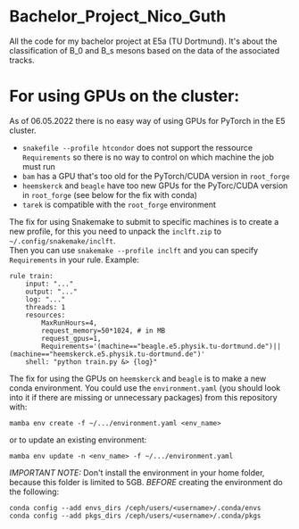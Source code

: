 # Bachelor_Project_Nico_Guth

All the code for my bachelor project at E5a (TU Dortmund). It's about the classification of B_0 and B_s mesons based on the data of the associated tracks.



# For using GPUs on the cluster:

As of 06.05.2022 there is no easy way of using GPUs for PyTorch in the E5 cluster.  
- `snakefile --profile htcondor` does not support the ressource `Requirements` so there is no way to control on which machine the job must run  
- `bam` has a GPU that's too old for the PyTorch/CUDA version in `root_forge`  
- `heemskerck` and `beagle` have too new GPUs for the PyTorc/CUDA version in `root_forge` (see below for the fix with conda) 
- `tarek` is compatible with the `root_forge` environment  

The fix for using Snakemake to submit to specific machines is to create a new profile, for this you need to unpack the `inclft.zip` to `~/.config/snakemake/inclft`.  
Then you can use `snakemake --profile inclft` and you can specify `Requirements` in your rule. Example:   
```
rule train:
    input: "..."
    output: "..."
    log: "..."
    threads: 1
    resources:
        MaxRunHours=4,
        request_memory=50*1024, # in MB
        request_gpus=1,
        Requirements='(machine=="beagle.e5.physik.tu-dortmund.de")||(machine=="heemskerck.e5.physik.tu-dortmund.de")'
    shell: "python train.py &> {log}"
```

The fix for using the GPUs on `heemskerck` and `beagle` is to make a new conda environment.
You could use the `environment.yaml` (you should look into it if there are missing or unnecessary packages) from this repository with:  
```
mamba env create -f ~/.../environment.yaml <env_name>
```  
or to update an existing environment:  
```
mamba env update -n <env_name> -f ~/.../environment.yaml
```  
*IMPORTANT NOTE:* Don't install the environment in your home folder, because this folder is limited to 5GB.
*BEFORE* creating the environment do the following:  
```
conda config --add envs_dirs /ceph/users/<username>/.conda/envs
conda config --add pkgs_dirs /ceph/users/<username>/.conda/pkgs
```  
